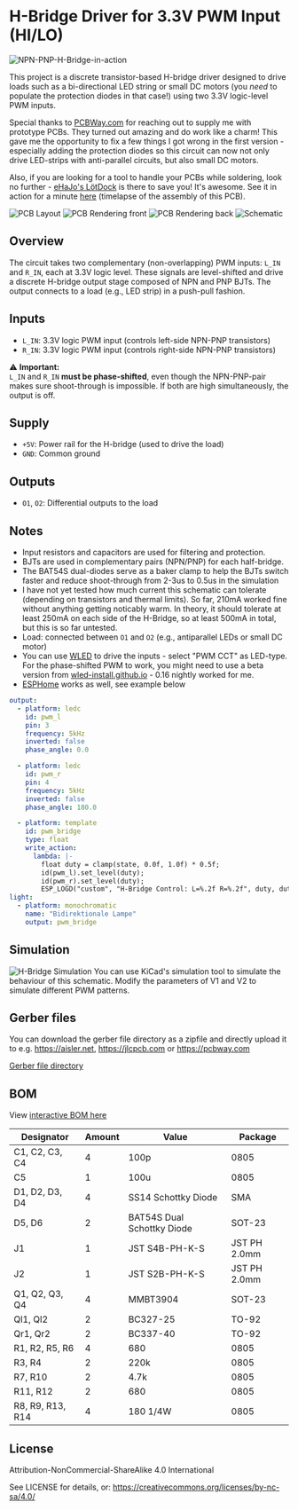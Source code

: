 # H-Bridge Driver for 3.3V PWM Input (HI/LO)

![NPN-PNP-H-Bridge-in-action](images/npn-pnp-h-bridge-in-action.jpg)

This project is a discrete transistor-based H-bridge driver designed to drive loads such as a bi-directional LED string or small DC motors (you *need* to populate the protection diodes in that case!) using two 3.3V logic-level PWM inputs.

Special thanks to [PCBWay.com](https://pcbway.com) for reaching out to supply me with prototype PCBs. They turned out amazing and do work like a charm! This gave me the opportunity to fix a few things I got wrong in the first version - especially adding the protection diodes so this circuit can now not only drive LED-strips with anti-parallel circuits, but also small DC motors.

Also, if you are looking for a tool to handle your PCBs while soldering, look no further - [eHaJo's LötDock](https://www.ehajo.de/products/lotdock-workshop-set-a5-lotdock-base-a5-lotdock-starterkit) is there to save you! It's awesome. See it in action for a minute [here](https://www.youtube.com/watch?v=5W0FboXXDTc) (timelapse of the assembly of this PCB).

![PCB Layout](images/pcb-layout.png)
![PCB Rendering front](images/pcb-rendering.png)
![PCB Rendering back](images/pcb-rendering2.png)
![Schematic](images/schematic.png)

## Overview

The circuit takes two complementary (non-overlapping) PWM inputs: `L_IN` and `R_IN`, each at 3.3V logic level. These signals are level-shifted and drive a discrete H-bridge output stage composed of NPN and PNP BJTs. The output connects to a load (e.g., LED strip) in a push-pull fashion.

## Inputs

- `L_IN`: 3.3V logic PWM input (controls left-side NPN-PNP transistors)
- `R_IN`: 3.3V logic PWM input (controls right-side NPN-PNP transistors)

⚠️ **Important:**  
`L_IN` and `R_IN` **must be phase-shifted**, even though the NPN-PNP-pair makes sure shoot-through is impossible. If both are high simultaneously, the output is off.

## Supply

- `+5V`: Power rail for the H-bridge (used to drive the load)
- `GND`: Common ground

## Outputs

- `O1`, `O2`: Differential outputs to the load

## Notes

- Input resistors and capacitors are used for filtering and protection.
- BJTs are used in complementary pairs (NPN/PNP) for each half-bridge.
- The BAT54S dual-diodes serve as a baker clamp to help the BJTs switch faster and reduce shoot-through from 2-3us to 0.5us in the simulation
- I have not yet tested how much current this schematic can tolerate (depending on transistors and thermal limits). So far, 210mA worked fine without anything getting noticably warm. In theory, it should tolerate at least 250mA on each side of the H-Bridge, so at least 500mA in total, but this is so far untested.
- Load: connected between `O1` and `O2` (e.g., antiparallel LEDs or small DC motor)
- You can use [WLED](https://kno.wled.ge/) to drive the inputs - select "PWM CCT" as LED-type. For the phase-shifted PWM to work, you might need to use a beta version from [wled-install.github.io](https://wled-install.github.io/) - 0.16 nightly worked for me.  
- [ESPHome](https://esphome.io) works as well, see example below

```yaml
output:
  - platform: ledc
    id: pwm_l
    pin: 3
    frequency: 5kHz
    inverted: false
    phase_angle: 0.0

  - platform: ledc
    id: pwm_r
    pin: 4
    frequency: 5kHz
    inverted: false
    phase_angle: 180.0

  - platform: template
    id: pwm_bridge
    type: float
    write_action:
      lambda: |-
        float duty = clamp(state, 0.0f, 1.0f) * 0.5f;
        id(pwm_l).set_level(duty);
        id(pwm_r).set_level(duty);
        ESP_LOGD("custom", "H-Bridge Control: L=%.2f R=%.2f", duty, duty);
light:
  - platform: monochromatic
    name: "Bidirektionale Lampe"
    output: pwm_bridge

```


## Simulation

![H-Bridge Simulation](images/h-bridge-simulation.png)
You can use KiCad's simulation tool to simulate the behaviour of this schematic. Modify the parameters of V1 and V2 to simulate different PWM patterns.

## Gerber files

You can download the gerber file directory as a zipfile and directly upload it to e.g. https://aisler.net, https://jlcpcb.com or https://pcbway.com


[Gerber file directory](production/npn-pnp-h-bridge)

## BOM

View [interactive BOM here](https://lk-ek.github.io/npn-pnp-h-bridge/)

| Designator         | Amount | Value   | Package |
|--------------------|--------|----------|----|
| C1, C2, C3, C4     | 4      | 100p     | 0805 
| C5                 | 1      | 100u     | 0805 
| D1, D2, D3, D4     | 4      | SS14 Schottky Diode | SMA |
| D5, D6             | 2      | BAT54S Dual Schottky Diode | SOT-23 |
| J1                 | 1      | JST S4B-PH-K-S | JST PH 2.0mm |
| J2                 | 1      | JST S2B-PH-K-S | JST PH 2.0mm |
| Q1, Q2, Q3, Q4     | 4      | MMBT3904 | SOT-23 |
| Ql1, Ql2           | 2      | BC327-25 | TO-92 |
| Qr1, Qr2           | 2      | BC337-40 | TO-92 |
| R1, R2, R5, R6     | 4      | 680      | 0805 |
| R3, R4             | 2      | 220k     | 0805 |
| R7, R10            | 2      | 4.7k       | 0805 |
| R11, R12           | 2      | 680       | 0805 |
| R8, R9, R13, R14   | 4      | 180 1/4W | 0805 |

## License

Attribution-NonCommercial-ShareAlike 4.0 International

See LICENSE for details, or: https://creativecommons.org/licenses/by-nc-sa/4.0/
